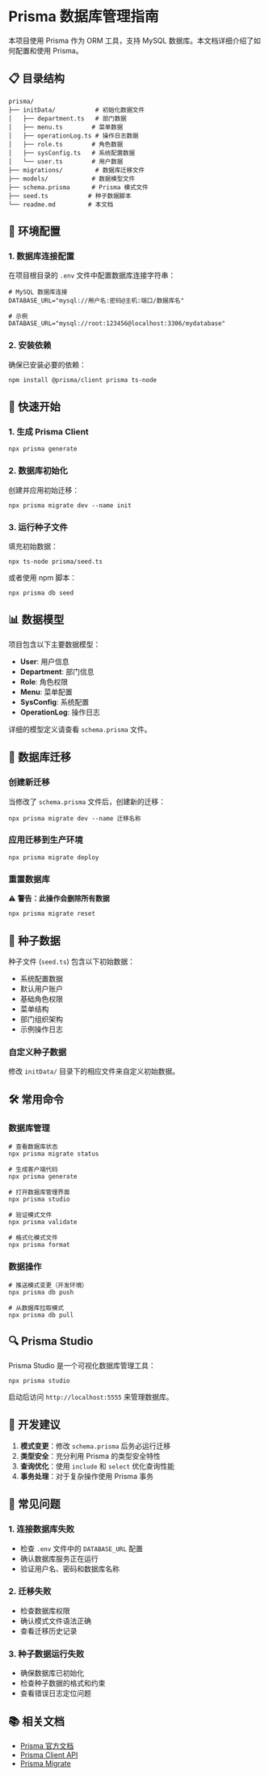 # Prisma 数据库管理指南

本项目使用 Prisma 作为 ORM 工具，支持 MySQL 数据库。本文档详细介绍了如何配置和使用 Prisma。

## 📋 目录结构

```
prisma/
├── initData/           # 初始化数据文件
│   ├── department.ts   # 部门数据
│   ├── menu.ts        # 菜单数据
│   ├── operationLog.ts # 操作日志数据
│   ├── role.ts        # 角色数据
│   ├── sysConfig.ts   # 系统配置数据
│   └── user.ts        # 用户数据
├── migrations/         # 数据库迁移文件
├── models/            # 数据模型文件
├── schema.prisma      # Prisma 模式文件
├── seed.ts           # 种子数据脚本
└── readme.md         # 本文档
```

## 🔧 环境配置

### 1. 数据库连接配置

在项目根目录的 `.env` 文件中配置数据库连接字符串：

```env
# MySQL 数据库连接
DATABASE_URL="mysql://用户名:密码@主机:端口/数据库名"

# 示例
DATABASE_URL="mysql://root:123456@localhost:3306/mydatabase"
```

### 2. 安装依赖

确保已安装必要的依赖：

```shell
npm install @prisma/client prisma ts-node
```

## 🚀 快速开始

### 1. 生成 Prisma Client

```shell
npx prisma generate
```

### 2. 数据库初始化

创建并应用初始迁移：

```shell
npx prisma migrate dev --name init
```

### 3. 运行种子文件

填充初始数据：

```shell
npx ts-node prisma/seed.ts
```

或者使用 npm 脚本：

```shell
npx prisma db seed
```

## 📊 数据模型

项目包含以下主要数据模型：

- **User**: 用户信息
- **Department**: 部门信息
- **Role**: 角色权限
- **Menu**: 菜单配置
- **SysConfig**: 系统配置
- **OperationLog**: 操作日志

详细的模型定义请查看 `schema.prisma` 文件。

## 🔄 数据库迁移

### 创建新迁移

当修改了 `schema.prisma` 文件后，创建新的迁移：

```shell
npx prisma migrate dev --name 迁移名称
```

### 应用迁移到生产环境

```shell
npx prisma migrate deploy
```

### 重置数据库

⚠️ **警告：此操作会删除所有数据**

```shell
npx prisma migrate reset
```

## 🌱 种子数据

种子文件 (`seed.ts`) 包含以下初始数据：

- 系统配置数据
- 默认用户账户
- 基础角色权限
- 菜单结构
- 部门组织架构
- 示例操作日志

### 自定义种子数据

修改 `initData/` 目录下的相应文件来自定义初始数据。

## 🛠️ 常用命令

### 数据库管理

```shell
# 查看数据库状态
npx prisma migrate status

# 生成客户端代码
npx prisma generate

# 打开数据库管理界面
npx prisma studio

# 验证模式文件
npx prisma validate

# 格式化模式文件
npx prisma format
```

### 数据操作

```shell
# 推送模式变更（开发环境）
npx prisma db push

# 从数据库拉取模式
npx prisma db pull
```

## 🔍 Prisma Studio

Prisma Studio 是一个可视化数据库管理工具：

```shell
npx prisma studio
```

启动后访问 `http://localhost:5555` 来管理数据库。

## 📝 开发建议

1. **模式变更**：修改 `schema.prisma` 后务必运行迁移
2. **类型安全**：充分利用 Prisma 的类型安全特性
3. **查询优化**：使用 `include` 和 `select` 优化查询性能
4. **事务处理**：对于复杂操作使用 Prisma 事务

## 🐛 常见问题

### 1. 连接数据库失败

- 检查 `.env` 文件中的 `DATABASE_URL` 配置
- 确认数据库服务正在运行
- 验证用户名、密码和数据库名称

### 2. 迁移失败

- 检查数据库权限
- 确认模式文件语法正确
- 查看迁移历史记录

### 3. 种子数据运行失败

- 确保数据库已初始化
- 检查种子数据的格式和约束
- 查看错误日志定位问题

## 📚 相关文档

- [Prisma 官方文档](https://www.prisma.io/docs/)
- [Prisma Client API](https://www.prisma.io/docs/reference/api-reference/prisma-client-reference)
- [Prisma Migrate](https://www.prisma.io/docs/concepts/components/prisma-migrate)
